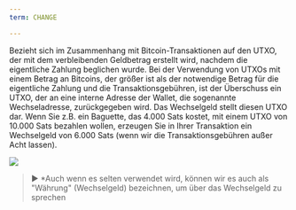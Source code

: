 ```yaml
---
term: CHANGE

---
```

Bezieht sich im Zusammenhang mit Bitcoin-Transaktionen auf den UTXO, der mit dem verbleibenden Geldbetrag erstellt wird, nachdem die eigentliche Zahlung beglichen wurde. Bei der Verwendung von UTXOs mit einem Betrag an Bitcoins, der größer ist als der notwendige Betrag für die eigentliche Zahlung und die Transaktionsgebühren, ist der Überschuss ein UTXO, der an eine interne Adresse der Wallet, die sogenannte Wechseladresse, zurückgegeben wird. Das Wechselgeld stellt diesen UTXO dar. Wenn Sie z.B. ein Baguette, das 4.000 Sats kostet, mit einem UTXO von 10.000 Sats bezahlen wollen, erzeugen Sie in Ihrer Transaktion ein Wechselgeld von 6.000 Sats (wenn wir die Transaktionsgebühren außer Acht lassen).

![](../../dictionnaire/assets/16.webp)

> ► *Auch wenn es selten verwendet wird, können wir es auch als "Währung" (Wechselgeld) bezeichnen, um über das Wechselgeld zu sprechen